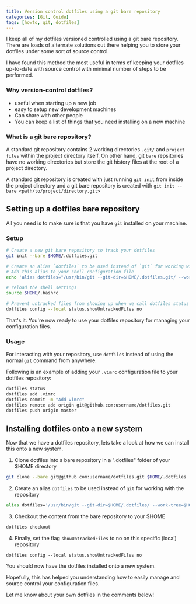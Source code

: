 ```yaml
---
title: Version control dotfiles using a git bare repository
categories: [Git, Guide]
tags: [howto, git, dotfiles]
---
```


I keep all of my dotfiles versioned controlled using a git bare repository. There are loads of alternate solutions out there helping you to store your dotfiles under some sort of source control.

I have found this method the most useful in terms of keeping your dotfiles up-to-date with source control with minimal number of steps to be performed.

<!--more-->

### Why version-control dotfiles?

* useful when starting up a new job
* easy to setup new development machines
* Can share with other people
* You can keep a list of things that you need installing on a new machine

### What is a git bare repository?

A standard git repository contains 2 working directories `.git/` and `project files` within the project directory itself. On other hand, git `bare` repsitories have no working directories but store the git history files at the root of a project directory.

A standard git repository is created with just running `git init` from inside the project directory and a git bare repository is created with `git init --bare <path/to/project/directory.git>`

## Setting up a dotfiles bare repository

All you need is to make sure is that you have `git` installed on your machine.

### Setup

```sh
# Create a new git bare repository to track your dotfiles
git init --bare $HOME/.dotfiles.git

# Create an alias `dotfiles` to be used instead of `git` for working with the repository
# Add this alias to your shell configuration file
echo 'alias dotfiles="/usr/bin/git --git-dir=$HOME/.dotfiles.git/ --work-tree=$HOME"' >> $HOME/.bashrc

# reload the shell settings
source $HOME/.bashrc

# Prevent untracked files from showing up when we call dotfiles status
dotfiles config --local status.showUntrackedFiles no
```

That's it. You're now ready to use your dotfiles repository for managing your configuration files.

### Usage

For interacting with your repository, use `dotfiles` instead of using the normal `git` command from anywhere.

Following is an example of adding your `.vimrc` configuration file to your dotfiles repository:

```sh
dotfiles status
dotfiles add .vimrc
dotfiles commit -m "Add vimrc"
dotfiles remote add origin git@github.com:username/dotfiles.git
dotfiles push origin master
```

## Installing dotfiles onto a new system

Now that we have a dotfiles repository, lets take a look at how we can install this onto a new system.

1. Clone dotfiles into a bare repository in a ".dotfiles" folder of your $HOME directory

```sh
git clone --bare git@github.com:username/dotfiles.git $HOME/.dotfiles
```

2. Create an alias `dotfiles` to be used instead of `git` for working with the repository

```sh
alias dotfiles='/usr/bin/git --git-dir=$HOME/.dotfiles/ --work-tree=$HOME'
```

3. Checkout the content from the bare repository to your $HOME

```sh
dotfiles checkout
```

4. Finally, set the flag `showUntrackedFiles` to no on this specific (local) repository
```
dotfiles config --local status.showUntrackedFiles no
```

You should now have the dotfiles installed onto a new system.

Hopefully, this has helped you understanding how to easily manage and source control your configuration files.

Let me know about your own dotfiles in the comments below!
